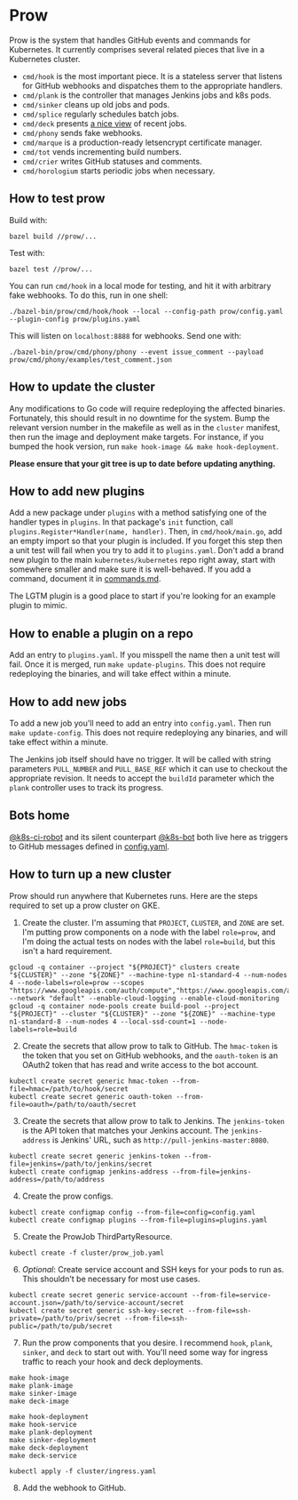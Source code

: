 # Prow

Prow is the system that handles GitHub events and commands for Kubernetes. It
currently comprises several related pieces that live in a Kubernetes cluster.

* `cmd/hook` is the most important piece. It is a stateless server that listens
  for GitHub webhooks and dispatches them to the appropriate handlers.
* `cmd/plank` is the controller that manages Jenkins jobs and k8s pods.
* `cmd/sinker` cleans up old jobs and pods.
* `cmd/splice` regularly schedules batch jobs.
* `cmd/deck` presents [a nice view](https://prow.k8s.io/) of recent jobs.
* `cmd/phony` sends fake webhooks.
* `cmd/marque` is a production-ready letsencrypt certificate manager.
* `cmd/tot` vends incrementing build numbers.
* `cmd/crier` writes GitHub statuses and comments.
* `cmd/horologium` starts periodic jobs when necessary.

## How to test prow

Build with:
```
bazel build //prow/...
```
Test with:
```
bazel test //prow/...
```

You can run `cmd/hook` in a local mode for testing, and hit it with arbitrary
fake webhooks. To do this, run in one shell:
```
./bazel-bin/prow/cmd/hook/hook --local --config-path prow/config.yaml --plugin-config prow/plugins.yaml
```
This will listen on `localhost:8888` for webhooks. Send one with:
```
./bazel-bin/prow/cmd/phony/phony --event issue_comment --payload prow/cmd/phony/examples/test_comment.json
```

## How to update the cluster

Any modifications to Go code will require redeploying the affected binaries.
Fortunately, this should result in no downtime for the system. Bump the
relevant version number in the makefile as well as in the `cluster` manifest,
then run the image and deployment make targets. For instance, if you bumped
the hook version, run `make hook-image && make hook-deployment`.

**Please ensure that your git tree is up to date before updating anything.**

## How to add new plugins

Add a new package under `plugins` with a method satisfying one of the handler
types in `plugins`. In that package's `init` function, call
`plugins.Register*Handler(name, handler)`. Then, in `cmd/hook/main.go`, add an
empty import so that your plugin is included. If you forget this step then a
unit test will fail when you try to add it to `plugins.yaml`. Don't add a brand
new plugin to the main `kubernetes/kubernetes` repo right away, start with
somewhere smaller and make sure it is well-behaved. If you add a command,
document it in [commands.md](../commands.md).

The LGTM plugin is a good place to start if you're looking for an example
plugin to mimic.

## How to enable a plugin on a repo

Add an entry to `plugins.yaml`. If you misspell the name then a unit test will
fail. Once it is merged, run `make update-plugins`. This does not require
redeploying the binaries, and will take effect within a minute.

## How to add new jobs

To add a new job you'll need to add an entry into `config.yaml`. Then run `make
update-config`. This does not require redeploying any binaries, and will take
effect within a minute.

The Jenkins job itself should have no trigger. It will be called with string
parameters `PULL_NUMBER` and `PULL_BASE_REF` which it can use to checkout the
appropriate revision. It needs to accept the `buildId` parameter which the
`plank` controller uses to track its progress.

## Bots home

[@k8s-ci-robot](https://github.com/k8s-ci-robot) and its silent counterpart
[@k8s-bot](https://github.com/k8s-bot) both live here as triggers to GitHub
messages defined in [config.yaml](config.yaml).

## How to turn up a new cluster

Prow should run anywhere that Kubernetes runs. Here are the steps required to
set up a prow cluster on GKE.

1. Create the cluster. I'm assuming that `PROJECT`, `CLUSTER`, and `ZONE` are
set. I'm putting prow components on a node with the label `role=prow`, and I'm
doing the actual tests on nodes with the label `role=build`, but this isn't a
hard requirement.

 ```
 gcloud -q container --project "${PROJECT}" clusters create "${CLUSTER}" --zone "${ZONE}" --machine-type n1-standard-4 --num-nodes 4 --node-labels=role=prow --scopes "https://www.googleapis.com/auth/compute","https://www.googleapis.com/auth/devstorage.full_control","https://www.googleapis.com/auth/logging.write","https://www.googleapis.com/auth/servicecontrol","https://www.googleapis.com/auth/service.management" --network "default" --enable-cloud-logging --enable-cloud-monitoring
 gcloud -q container node-pools create build-pool --project "${PROJECT}" --cluster "${CLUSTER}" --zone "${ZONE}" --machine-type n1-standard-8 --num-nodes 4 --local-ssd-count=1 --node-labels=role=build
 ```

2. Create the secrets that allow prow to talk to GitHub. The `hmac-token` is
the token that you set on GitHub webhooks, and the `oauth-token` is an OAuth2
token that has read and write access to the bot account.

 ```
 kubectl create secret generic hmac-token --from-file=hmac=/path/to/hook/secret
 kubectl create secret generic oauth-token --from-file=oauth=/path/to/oauth/secret
 ```

3. Create the secrets that allow prow to talk to Jenkins. The `jenkins-token`
is the API token that matches your Jenkins account. The `jenkins-address` is
Jenkins' URL, such as `http://pull-jenkins-master:8080`.

 ```
 kubectl create secret generic jenkins-token --from-file=jenkins=/path/to/jenkins/secret
 kubectl create configmap jenkins-address --from-file=jenkins-address=/path/to/address
 ```

4. Create the prow configs.

 ```
 kubectl create configmap config --from-file=config=config.yaml
 kubectl create configmap plugins --from-file=plugins=plugins.yaml
 ```

5. Create the ProwJob ThirdPartyResource.

 ```
 kubectl create -f cluster/prow_job.yaml
 ```

6. *Optional*: Create service account and SSH keys for your pods to run as.
This shouldn't be necessary for most use cases.

 ```
 kubectl create secret generic service-account --from-file=service-account.json=/path/to/service-account/secret
 kubectl create secret generic ssh-key-secret --from-file=ssh-private=/path/to/priv/secret --from-file=ssh-public=/path/to/pub/secret
 ```

7. Run the prow components that you desire. I recommend `hook`, `plank`,
`sinker`, and `deck` to start out with. You'll need some way for ingress
traffic to reach your hook and deck deployments.

 ```
 make hook-image
 make plank-image
 make sinker-image
 make deck-image

 make hook-deployment
 make hook-service
 make plank-deployment
 make sinker-deployment
 make deck-deployment
 make deck-service

 kubectl apply -f cluster/ingress.yaml
 ```

8. Add the webhook to GitHub.
